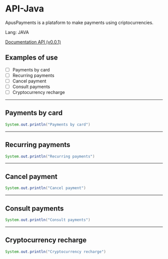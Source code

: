 # API-Java

ApusPayments is a plataform to make payments using criptocurrencies. 

Lang: JAVA

[Documentation API (v0.0.1)](https://docs.apuspayments.com/)

## Examples of use 

* [ ] Payments by card
* [ ] Recurring payments
* [ ] Cancel payment
* [ ] Consult payments
* [ ] Cryptocurrency recharge

<hr>

## Payments by card

```java
System.out.println("Payments by card")
```

<hr>

## Recurring payments

```java
System.out.println("Recurring payments")
```
<hr>

## Cancel payment

```java
System.out.println("Cancel payment")
```
<hr>

## Consult payments

```java
System.out.println("Consult payments")
```
<hr>

## Cryptocurrency recharge

```java
System.out.println("Cryptocurrency recharge")
```
